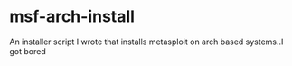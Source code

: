 # msf-arch-install
An installer script I wrote that installs metasploit on arch based systems..I got bored
